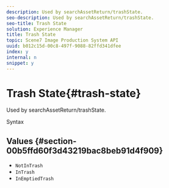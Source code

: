 ```yaml
---
description: Used by searchAssetReturn/trashState.
seo-description: Used by searchAssetReturn/trashState.
seo-title: Trash State
solution: Experience Manager
title: Trash State
topic: Scene7 Image Production System API
uuid: b012c15d-00c8-497f-9088-82ffd341dfee
index: y
internal: n
snippet: y
---
```


# Trash State{#trash-state}

Used by searchAssetReturn/trashState.

 Syntax 

## Values {#section-00b5ffd60f3d43219bac8beb91d4f909}

* `NotInTrash` 
* `InTrash` 
* `InEmptiedTrash`

